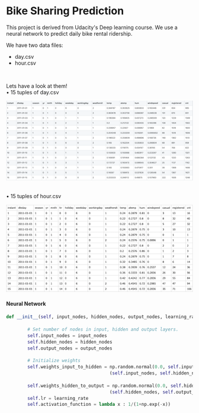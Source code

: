 # Bike Sharing Prediction

This project is derived from Udacity's Deep learning course. We use a neural network to predict daily bike rental ridership.

We have two data files:
- day.csv
- hour.csv

<br>

Lets have a look at them!<br>
• 15 tuples of day.csv
<br>

![](project-bikesharing/assets/day.png)
<br>
<br>

• 15 tuples of hour.csv
<br>

![](project-bikesharing/assets/hour.png)
#### Neural Network

```python
def __init__(self, input_nodes, hidden_nodes, output_nodes, learning_rate):

        # Set number of nodes in input, hidden and output layers.
        self.input_nodes = input_nodes
        self.hidden_nodes = hidden_nodes
        self.output_nodes = output_nodes

        # Initialize weights
        self.weights_input_to_hidden = np.random.normal(0.0, self.input_nodes**-0.5, 
                                       (self.input_nodes, self.hidden_nodes))

        self.weights_hidden_to_output = np.random.normal(0.0, self.hidden_nodes**-0.5, 
                                       (self.hidden_nodes, self.output_nodes))
        self.lr = learning_rate
        self.activation_function = lambda x : 1/(1+np.exp(-x))
    
```